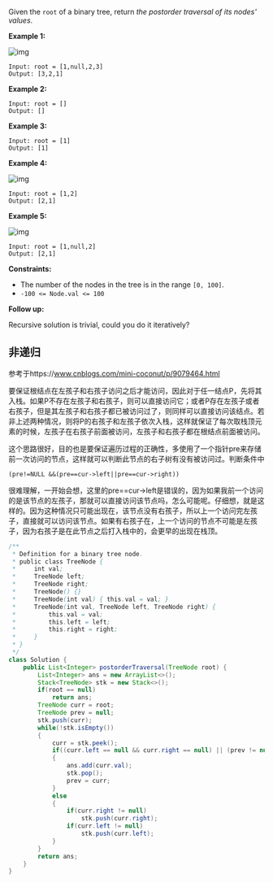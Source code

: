 Given the `root` of a binary tree, return *the postorder traversal of its nodes' values*.

 

**Example 1:**

![img](https://assets.leetcode.com/uploads/2020/08/28/pre1.jpg)

```
Input: root = [1,null,2,3]
Output: [3,2,1]
```

**Example 2:**

```
Input: root = []
Output: []
```

**Example 3:**

```
Input: root = [1]
Output: [1]
```

**Example 4:**

![img](https://assets.leetcode.com/uploads/2020/08/28/pre3.jpg)

```
Input: root = [1,2]
Output: [2,1]
```

**Example 5:**

![img](https://assets.leetcode.com/uploads/2020/08/28/pre2.jpg)

```
Input: root = [1,null,2]
Output: [2,1]
```

 

**Constraints:**

- The number of the nodes in the tree is in the range `[0, 100]`.
- `-100 <= Node.val <= 100`

 

**Follow up:**

Recursive solution is trivial, could you do it iteratively?

## 非递归

参考于https://www.cnblogs.com/mini-coconut/p/9079464.html

要保证根结点在左孩子和右孩子访问之后才能访问，因此对于任一结点P，先将其入栈。如果P不存在左孩子和右孩子，则可以直接访问它；或者P存在左孩子或者右孩子，但是其左孩子和右孩子都已被访问过了，则同样可以直接访问该结点。若非上述两种情况，则将P的右孩子和左孩子依次入栈，这样就保证了每次取栈顶元素的时候，左孩子在右孩子前面被访问，左孩子和右孩子都在根结点前面被访问。

这个思路很好，目的也是要保证遍历过程的正确性，多使用了一个指针pre来存储前一次访问的节点，这样就可以判断此节点的右子树有没有被访问过。判断条件中

```
(pre!=NULL &&(pre==cur->left||pre==cur->right))
```

很难理解，一开始会想，这里的pre==cur->left是错误的，因为如果我前一个访问的是该节点的左孩子，那就可以直接访问该节点吗，怎么可能呢。仔细想，就是这样的。因为这种情况只可能出现在，该节点没有右孩子，所以上一个访问完左孩子，直接就可以访问该节点。如果有右孩子在，上一个访问的节点不可能是左孩子，因为右孩子是在此节点之后打入栈中的，会更早的出现在栈顶。

```java
/**
 * Definition for a binary tree node.
 * public class TreeNode {
 *     int val;
 *     TreeNode left;
 *     TreeNode right;
 *     TreeNode() {}
 *     TreeNode(int val) { this.val = val; }
 *     TreeNode(int val, TreeNode left, TreeNode right) {
 *         this.val = val;
 *         this.left = left;
 *         this.right = right;
 *     }
 * }
 */
class Solution {
    public List<Integer> postorderTraversal(TreeNode root) {
        List<Integer> ans = new ArrayList<>();
        Stack<TreeNode> stk = new Stack<>();
        if(root == null)
            return ans;
        TreeNode curr = root;
        TreeNode prev = null;
        stk.push(curr);
        while(!stk.isEmpty())
        {
            curr = stk.peek();
            if((curr.left == null && curr.right == null) || (prev != null && (prev == curr.left || prev == curr.right)))
            {
                ans.add(curr.val);
                stk.pop();
                prev = curr;
            }
            else
            {
                if(curr.right != null)
                    stk.push(curr.right);
                if(curr.left != null)
                    stk.push(curr.left);
            }
        }
        return ans;
    }
}
```

